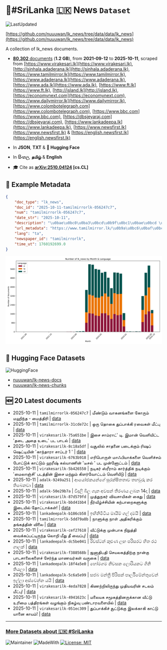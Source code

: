 # 📄#SriLanka 🇱🇰 News `Dataset`

![LastUpdated](https://img.shields.io/badge/last_updated-2025--10--11_20:13:33-green)

[https://github.com/nuuuwan/lk_news/tree/data/data/lk_news](https://github.com/nuuuwan/lk_news/tree/data/data/lk_news)

A collection of lk_news documents.

- [**80,302** documents](https://github.com/nuuuwan/lk_news/tree/data/data/lk_news) (**1.2 GB**), from **2021-09-12** to **2025-10-11**, scraped from [https://www.virakesari.lk](https://www.virakesari.lk), [http://sinhala.adaderana.lk](http://sinhala.adaderana.lk), [https://www.tamilmirror.lk](https://www.tamilmirror.lk), [https://www.adaderana.lk](https://www.adaderana.lk), [https://www.ada.lk](https://www.ada.lk), [https://www.ft.lk](https://www.ft.lk), [http://island.lk](http://island.lk), [https://economynext.com](https://economynext.com), [https://www.dailymirror.lk](https://www.dailymirror.lk), [https://www.colombotelegraph.com](https://www.colombotelegraph.com), [https://www.bbc.com](https://www.bbc.com), [https://dbsjeyaraj.com](https://dbsjeyaraj.com), [https://www.lankadeepa.lk](https://www.lankadeepa.lk), [https://www.newsfirst.lk](https://www.newsfirst.lk) & [https://english.newsfirst.lk](https://english.newsfirst.lk)

- In **JSON**, **TXT** & **🤗 Hugging Face**

- In **සිංහල**, **தமிழ்** & **English**

- 🎓 Cite as **[arXiv:2510.04124](https://arxiv.org/abs/2510.04124) [cs.CL]**

## 📝 Example Metadata

```json
{
    "doc_type": "lk_news",
    "doc_id": "2025-10-11-tamilmirrorlk-056247c7",
    "num": "tamilmirrorlk-056247c7",
    "date_str": "2025-10-11",
    "description": "\u0bae\u0bc0\u0ba3\u0bcd\u0b9f\u0bc1\u0bae\u0bcd \u0bb5\u0bbe\u0b95\u0ba9\u0b99\u0bcd\u0b95\u0bb3\u0bc8 \u0b95\u0bcb\u0bb0\u0bc1\u0bae\u0bcd \u0bae\u0bb9\u0bbf\u0ba8\u0bcd\u0ba4 - \u0bae\u0bc8\u0ba4\u0bcd\u0ba4\u0bbf\u0bb0\u0bbf",
    "url_metadata": "https://www.tamilmirror.lk/\u0b9a\u0bc6\u0baf\u0bcd\u0ba4\u0bbf\u0b95\u0bb3\u0bcd/\u0bae\u0bc0\u0ba3\u0bcd\u0b9f\u0bc1\u0bae\u0bcd-\u0bb5\u0bbe\u0b95\u0ba9\u0b99\u0bcd\u0b95\u0bb3\u0bc8-\u0b95\u0bcb\u0bb0\u0bc1\u0bae\u0bcd-\u0bae\u0bb9\u0bbf\u0ba8\u0bcd\u0ba4-\u0bae\u0bc8\u0ba4\u0bcd\u0ba4\u0bbf\u0bb0\u0bbf/175-366095",
    "lang": "ta",
    "newspaper_id": "tamilmirrorlk",
    "time_ut": 1760192699.0
}
```

![Chart](https://raw.githubusercontent.com/nuuuwan/lk_news/refs/heads/data/data/lk_news/docs_by_month_and_lang.png)

## 🤗 Hugging Face Datasets

![HuggingFace](https://img.shields.io/badge/-HuggingFace-FDEE21?style=for-the-badge&logo=HuggingFace)

- [nuuuwan/lk-news-docs](https://huggingface.co/datasets/nuuuwan/lk-news-docs)
- [nuuuwan/lk-news-chunks](https://huggingface.co/datasets/nuuuwan/lk-news-chunks)

## 🆕 20 Latest documents

- 2025-10-11 | `tamilmirrorlk-056247c7` | மீண்டும் வாகனங்களை கோரும் மஹிந்த - மைத்திரி | [data](https://github.com/nuuuwan/lk_news/tree/data/data/lk_news/2020s/2025/2025-10-11-tamilmirrorlk-056247c7)
- 2025-10-11 | `tamilmirrorlk-31cde72c` | ஒரு தொகை துப்பாக்கி ரவைகள் மீட்பு | [data](https://github.com/nuuuwan/lk_news/tree/data/data/lk_news/2020s/2025/2025-10-11-tamilmirrorlk-31cde72c)
- 2025-10-11 | `virakesarilk-75a651be` | இசை சாம்ராட்' டி. இமான் வெளியிட்ட 'தடை அதை உடை' பட பாடல் | [data](https://github.com/nuuuwan/lk_news/tree/data/data/lk_news/2020s/2025/2025-10-11-virakesarilk-75a651be)
- 2025-10-11 | `virakesarilk-8c18a5df` | வசூலில் சாதனை படைக்கும் ரிஷப் ஷெட்டியின் 'காந்தாரா சாப்டர் 1 ' | [data](https://github.com/nuuuwan/lk_news/tree/data/data/lk_news/2020s/2025/2025-10-11-virakesarilk-8c18a5df)
- 2025-10-11 | `virakesarilk-6763b918` | எரிபொருள் மாஃபியாக்களை வெளிச்சம் போட்டுக் காட்டும் ஹரீஷ் கல்யாணின் 'டீசல் ' பட முன்னோட்டம் | [data](https://github.com/nuuuwan/lk_news/tree/data/data/lk_news/2020s/2025/2025-10-11-virakesarilk-6763b918)
- 2025-10-11 | `virakesarilk-5b426550` | நடிகர் ஸ்ரீராம் கார்த்திக் நடிக்கும் 'மைலாஞ்சி' படத்தின் இசை மற்றும் கிளர்வோட்டம் வெளியீடு | [data](https://github.com/nuuuwan/lk_news/tree/data/data/lk_news/2020s/2025/2025-10-11-virakesarilk-5b426550)
- 2025-10-11 | `adalk-9249a251` | ආයෝජකයන්ගේ සුරක්ෂිතතාව තහවුරු කර තිබෙනවා | [data](https://github.com/nuuuwan/lk_news/tree/data/data/lk_news/2020s/2025/2025-10-11-adalk-9249a251)
- 2025-10-11 | `adalk-50e29b7a` | විදුලි බිල ගැන අවසන් තීරණය ලබන 14දා | [data](https://github.com/nuuuwan/lk_news/tree/data/data/lk_news/2020s/2025/2025-10-11-adalk-50e29b7a)
- 2025-10-11 | `virakesarilk-87d579fd` | முத்துநகர் விவசாயிகள் கைது | [data](https://github.com/nuuuwan/lk_news/tree/data/data/lk_news/2020s/2025/2025-10-11-virakesarilk-87d579fd)
- 2025-10-11 | `virakesarilk-bbd41bb4` | நீர்வீழ்ச்சியின் கற்பாறைகளுக்கு இடையில் தோட்டாக்கள்! | [data](https://github.com/nuuuwan/lk_news/tree/data/data/lk_news/2020s/2025/2025-10-11-virakesarilk-bbd41bb4)
- 2025-10-11 | `lankadeepalk-b186cb58` | ඉඟිනිමිටිය මායිම් ගල් දමයි | [data](https://github.com/nuuuwan/lk_news/tree/data/data/lk_news/2020s/2025/2025-10-11-lankadeepalk-b186cb58)
- 2025-10-11 | `tamilmirrorlk-5dd79a8b` | நாளுக்கு நாள் அதிகரிக்கும் தங்கத்தின் விலை | [data](https://github.com/nuuuwan/lk_news/tree/data/data/lk_news/2020s/2025/2025-10-11-tamilmirrorlk-5dd79a8b)
- 2025-10-11 | `virakesarilk-cef27618` | வீட்டுக்கு முன்பாக நிறுத்தி வைக்கப்பட்டிருந்த லொறி மீது தீ வைப்பு! | [data](https://github.com/nuuuwan/lk_news/tree/data/data/lk_news/2020s/2025/2025-10-11-virakesarilk-cef27618)
- 2025-10-11 | `lankadeepalk-dc5be041` | රිවස්ටන් කුළුණ ලඟ පරිසරට හිත රථ ගාලක් | [data](https://github.com/nuuuwan/lk_news/tree/data/data/lk_news/2020s/2025/2025-10-11-lankadeepalk-dc5be041)
- 2025-10-11 | `virakesarilk-f388568b` | ஜனாதிபதி செயலகத்திற்கு நான்கு பாடசாலைகளைச் சேர்ந்த மாணவர்கள் வருகை | [data](https://github.com/nuuuwan/lk_news/tree/data/data/lk_news/2020s/2025/2025-10-11-virakesarilk-f388568b)
- 2025-10-11 | `lankadeepalk-18f4a5e0` | හෝමගම නිවසක ලොරියකට ගිනි තියලා | [data](https://github.com/nuuuwan/lk_news/tree/data/data/lk_news/2020s/2025/2025-10-11-lankadeepalk-18f4a5e0)
- 2025-10-11 | `lankadeepalk-5c6a5e99` | සජබ මන්ත්‍රී පිරිසක් පාර්ලිමේන්තුවෙන්  ඉල්ලා අස්වෙන්න යයි | [data](https://github.com/nuuuwan/lk_news/tree/data/data/lk_news/2020s/2025/2025-10-11-lankadeepalk-5c6a5e99)
- 2025-10-11 | `virakesarilk-4eda7828` | கிணற்றிலிருந்து முதியவரின் சடலம் மீட்பு! | [data](https://github.com/nuuuwan/lk_news/tree/data/data/lk_news/2020s/2025/2025-10-11-virakesarilk-4eda7828)
- 2025-10-11 | `virakesarilk-4941623c` | மலையக சமூகத்தினருக்கான வீட்டு உரிமை பத்திரங்கள் வழங்கும் நிகழ்வு  பண்டாரவளையில் | [data](https://github.com/nuuuwan/lk_news/tree/data/data/lk_news/2020s/2025/2025-10-11-virakesarilk-4941623c)
- 2025-10-11 | `virakesarilk-051ec309` | துப்பாக்கிச் சூட்டுக்கு இலக்காகி காட்டு யானை காயம்! | [data](https://github.com/nuuuwan/lk_news/tree/data/data/lk_news/2020s/2025/2025-10-11-virakesarilk-051ec309)

---

### [More Datasets about 🇱🇰 #SriLanka](https://github.com/nuuuwan/lk_datasets)

![Maintainer](https://img.shields.io/badge/maintainer-nuuuwan-red)
![MadeWith](https://img.shields.io/badge/made_with-python-blue)
[![License: MIT](https://img.shields.io/badge/License-MIT-yellow.svg)](https://opensource.org/licenses/MIT)
